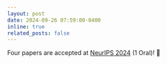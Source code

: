 ```yaml
---
layout: post
date: 2024-09-26 07:59:00-0400
inline: true
related_posts: false
---
```


Four papers are accepted at [NeurIPS 2024](https://nips.cc/virtual/2024/papers.html?filter=titles) (1 Oral)! :tada:
